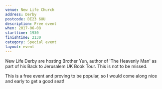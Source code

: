 ```yaml
---
venue: New Life Church
address: Derby
postcode: DE23 6UU
description: Free event
when: 2017-06-08
starttime: 1930
finishtime: 2130
category: Special event
layout: event
---
```

New Life Derby are hosting Brother Yun, author of 'The Heavenly Man' as part of his Back to Jerusalem UK Book Tour. This is not to be missed.

This is a free event and proving to be popular, so I would come along nice and early to get a good seat!
